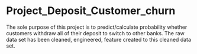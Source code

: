 # Project_Deposit_Customer_churn
The sole purpose of this project is to predict/calculate probability whether customers withdraw all of their deposit to switch to other banks.
The raw data set has been cleaned, engineered, feature created to this cleaned data set.
